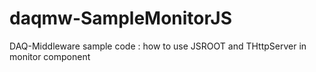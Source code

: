 # daqmw-SampleMonitorJS
DAQ-Middleware sample code : how to use JSROOT and THttpServer in monitor component
